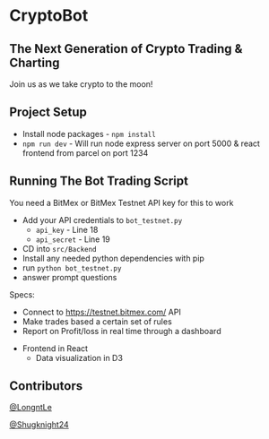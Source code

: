 # CryptoBot

## The Next Generation of Crypto Trading & Charting
Join us as we take crypto to the moon!

## Project Setup
- Install node packages - `npm install`
- `npm run dev` - Will run node express server on port 5000 & react frontend from parcel on port 1234

## Running The Bot Trading Script
You need a BitMex or BitMex Testnet API key for this to work

- Add your API credentials to `bot_testnet.py`
  - `api_key` - Line 18
  - `api_secret` - Line 19
- CD into `src/Backend`
- Install any needed python dependencies with pip
- run `python bot_testnet.py`
- answer prompt questions

Specs:

* Connect to https://testnet.bitmex.com/ API
* Make trades based a certain set of rules
* Report on Profit/loss in real time through a dashboard
- Frontend in React
  - Data visualization in D3

## Contributors
[@LongntLe](https://github.com/LongntLe)

[@Shugknight24](https://github.com/ShugKnight24)
